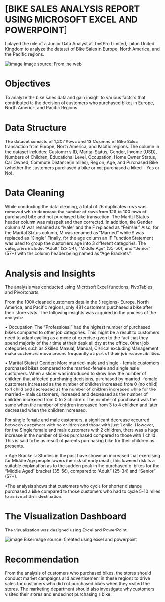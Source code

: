 

# [BIKE SALES ANALYSIS REPORT USING MICROSOFT EXCEL AND POWERPOINT]

I played the role of a Junior Data Analyst at TnetPro Limited, Luton United Kingdom to analyze the dataset of Bike Sales in Europe, North America, and the Pacific regions.
 
 ![image](https://user-images.githubusercontent.com/109202217/178813003-70c85889-bba2-48f6-927c-e5e2b9e984b1.png)
Image source: From the web

# Objectives

To analyze the bike sales data and gain insight to various factors that contributed to the decision of customers who purchased bikes in Europe, North America, and Pacific Regions.

# Data Structure

The dataset consists of 1,207 Rows and 13 Columns of Bike Sales transaction from Europe, North America, and Pacific regions. The column in the dataset includes: Customer’s ID, Marital Status, Gender, Income (USD), Numbers of Children, Educational Level, Occupation, Home Owner Status, Car Owned, Commute Distance(in miles),  Region,  Age, and  Purchased Bike (whether the customers purchased a bike or not purchased a biked – Yes or No).

# Data Cleaning

While conducting the data cleaning, a total of 26 duplicates rows was removed which decrease the number of rows from 126  to 100 rows of purchased bike and not purchased bike transaction. The Marital Status header column was misspelt and then corrected. In addition, the Gender column M was renamed as “Male” and the F replaced as “Female.” Also, for the Marital Status column, M was renamed as “Married” while S was replaced as “Single”
Finally, for the age column an IF Function Statement was used to group the customers age into 3 different categories. The categories include:
“Adult” (25-34), “Middle Age” (35-56), and “Senior” (57+) with the column header being named as “Age Brackets”.

# Analysis and Insights

The analysis was conducted using Microsoft Excel functions, PivoTables and Pivortcharts.

From the 1000 cleaned customers data in the 3 regions- Europe, North America, and Pacific regions, only 481 customers purchased a bike after their store visits. The following insights was acquired in the process of the analysis:

•	 Occupation: The “Professional” had the highest number of purchased bikes compared to other job categories. This might be a result to  customers need to adapt cycling as a mode of exercise given to the fact that they spend majority of their time at their desk all day at the office. Other job categories such as Skilled Manual, Manual, Clerical excluding Management make customers move around frequently as part of their job responsibilities.

•	Marital Status/ Gender: More married-male and single - female  customers purchased bikes compared to the married-female and single male customers. When a slicer was introduced to show how the number of children that affected purchasing decisions, purchased by married -female customers increased  as the number of children increased from 0 (no child)  to 1 child and decreased as the number of children increased while for the married – male customers, increased and decreased as the number of children increased from 0 to 3 children. The number of purchased was the same when the number of children increased from 3 to 4 children and later decreased when the children increased.

For single female and male customers, a significant decrease occurred between customers with no children and those with just 1 child. However, for the Single female and male customers with 2 children, there was a huge increase in the number of bikes purchased compared to those with 1 child. This is said to be as result of parents purchasing bike for their children as presents.

•	Age Brackets:  Studies in the past have shown an increased  that exercising  for Middle Age people lowers the risk of early death, this lowered risk is a suitable explanation as to the sudden peak in the purchased of bikes for the “Middle Aged” bracket (35-56), compared to “Adult” (25-34) and “Senior” (57+).

•The analysis shows that customers who cycle for shorter distance purchased a bike compared to those customers who had to cycle 5-10 miles to arrive at their destination.

# The Visualization Dashboard

The visualization was designed using Excel and PowerPoint.

![image](https://user-images.githubusercontent.com/109202217/178812923-9c3e402a-f6cc-457f-9f8a-f5ff30696ce0.png)
Bike image source: Created using excel and powerpoint

# Recommendation
From the analysis of customers who purchased bikes, the stores should conduct market campaigns and advertisement in these regions to drive sales for customers who did not purchased bikes  when they visited the stores.
The marketing department should also investigate why customers visited their stores and ended not purchasing a bike.
